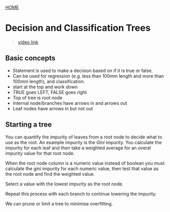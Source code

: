 [HOME](SQ_home.md)

# Decision and Classification Trees
> [video link](https://www.youtube.com/watch?v=_L39rN6gz7Y) 

## Basic concepts
* Statement is used to make a decision based on if it is true or false.
* Can be used for regression (e.g. less than 100mm length and more than 100mm length), and classification.
* start at the top and work down
* TRUE goes LEFT, FALSE goes right
* Top of tree is root node
* Internal node/branches have arrows in and arrows out
* Leaf nodes have arrows in but not out

## Starting a tree
You can quantify the impurity of leaves from a root node to decide what to use as the root. An example impurity is the *Gini* impurity. You calculate the impurity for each leaf and then take a weighted average for an overal impurity value for that root node.

When the root node column is a numeric value instead of boolean you must calculate the gini impurity for each numeric value, then test that value as the root node and find the weighted value.

Select a value with the lowest impurity as the root node.

Repeat this process with each branch to continue lowering the impurity.

We can prune or limit a tree to minimise overfitting.
